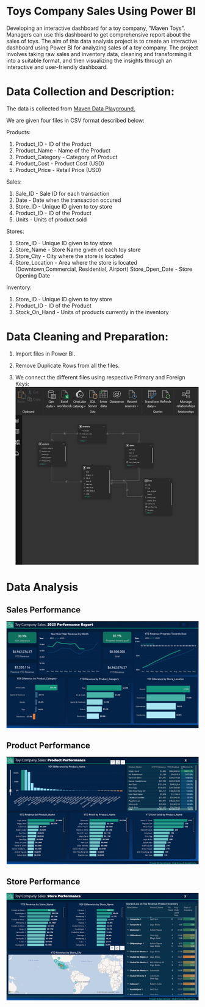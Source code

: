 # Toys Company Sales Using Power BI
Developing an interactive dashboard for a toy company, "Maven Toys". Managers can use this dashboard to get comprehensive report about the sales of toys. The aim of this data analysis project is to create an interactive dashboard using Power BI for analyzing sales of a toy company. The project involves taking raw sales and inventory data, cleaning and transforming it into a suitable format, and then visualizing the insights through an interactive and user-friendly dashboard.

# Data Collection and Description:

The data is collected from [ Maven Data Playground.](https://www.mavenanalytics.io/data-playground)

We are given four files in CSV format described below:

Products:
1. Product_ID - ID of the Product
2. Product_Name - Name of the Product
3. Product_Category - Category of Product
4. Product_Cost - Product Cost (USD)
5. Product_Price - Retail Price (USD)

Sales:
1. Sale_ID - Sale ID for each transaction
2. Date - Date when the transaction occured
3. Store_ID - Unique ID given to toy store
4. Product_ID - ID of the Product
5. Units - Units of product sold


Stores:
1. Store_ID - Unique ID given to toy store
2. Store_Name - Store Name given of each toy store
3. Store_City - City where the store is located
4. Store_Location - Area where the store is located (Downtown,Commercial, Residential, Airport) Store_Open_Date - Store Opening Date


Inventory:
1. Store_ID - Unique ID given to toy store
2. Product_ID - ID of the Product
3. Stock_On_Hand - Units of products currently in the inventory


# Data Cleaning and Preparation:
1. Import files in Power BI.

2. Remove Duplicate Rows from all the files.

3. We connect the different files using respective Primary and Foreign Keys:
![alt text](https://github.com/mahmoudMoAbdelmoty/Toy-Sales-Company/blob/main/Datamodel.png?raw=true)

# Data Analysis

## Sales Performance
![alt text](https://github.com/mahmoudMoAbdelmoty/Toy-Sales-Company/blob/main/Sales%20Performance.png?raw=true)


## Product Performance
![alt text](https://github.com/mahmoudMoAbdelmoty/Toy-Sales-Company/blob/main/Store%20Performance.png?raw=true)

## Store Performance
![alt text](https://github.com/mahmoudMoAbdelmoty/Toy-Sales-Company/blob/main/store.png?raw=true)














